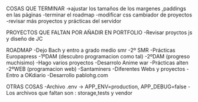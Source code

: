 COSAS QUE TERMINAR
->ajustar los tamaños de los margenes ,paddings en las páginas
    -terminar el roadmap
    -modificar css cambiador de proyectos
    -revisar más proyectos y prácticas del servidor



PROYECTOS QUE FALTAN POR AÑADIR EN PORTFOLIO
    -Revisar proyctos js y diseño de JC


ROADMAP
    -Dejo Bach y entro a grado medio smr
    -2º SMR
    -Prácticas Europapress
    -1ºDAM (descubro programacion como tal)
    -2ºDAM (progreso muchisimo)
    -Hago varios proyectos
    -Desarrolo Anime war
    -Prácticas alten
    -2ºWEB (programacion web)
    -Santaminers
    -Diferentes Webs y proyectos
    -Entro a OKdiario
    -Desarrollo pablohg.com

OTRAS COSAS
    -Archivo .env -> APP_ENV=production, APP_DEBUG=false
    -Los archivos que faltan son : storage,tests y vendor

